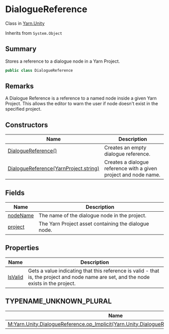 # DialogueReference

Class in [Yarn.Unity](../)

Inherits from `System.Object`

## Summary

Stores a reference to a dialogue node in a Yarn Project.

```csharp
public class DialogueReference
```

## Remarks

A Dialogue Reference is a reference to a named node inside a given Yarn Project. This allows the editor to warn the user if node doesn't exist in the specified project.

## Constructors

| Name                                                                             | Description                                                      |
| -------------------------------------------------------------------------------- | ---------------------------------------------------------------- |
| [DialogueReference()](yarn.unity.dialoguereference..ctor-1.md)                   | Creates an empty dialogue reference.                             |
| [DialogueReference(YarnProject,string)](yarn.unity.dialoguereference..ctor-2.md) | Creates a dialogue reference with a given project and node name. |

## Fields

| Name                                                 | Description                                          |
| ---------------------------------------------------- | ---------------------------------------------------- |
| [nodeName](yarn.unity.dialoguereference.nodename.md) | The name of the dialogue node in the project.        |
| [project](yarn.unity.dialoguereference.project.md)   | The Yarn Project asset containing the dialogue node. |

## Properties

| Name                                               | Description                                                                                                                            |
| -------------------------------------------------- | -------------------------------------------------------------------------------------------------------------------------------------- |
| [IsValid](yarn.unity.dialoguereference.isvalid.md) | Gets a value indicating that this reference is valid - that is, the project and node name are set, and the node exists in the project. |

## TYPENAME\_UNKNOWN\_PLURAL

| Name                                                                                                                                     | Description |
| ---------------------------------------------------------------------------------------------------------------------------------------- | ----------- |
| [M:Yarn.Unity.DialogueReference.op\_Implicit(Yarn.Unity.DialogueReference)\~System.String](yarn.unity.dialoguereference.op\_implicit.md) |             |
